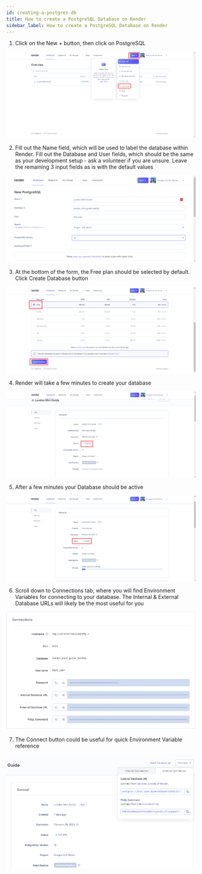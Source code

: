 ```yaml
---
id: creating-a-postgres-db
title: How to create a PostgreSQL Database on Render
sidebar_label: How to create a PostgreSQL Database on Render
---
```


1. Click on the New + button, then click on PostgreSQL

![Click on PostgreSQL in the New + dropdown](./assets/new-postgres.png)

2. Fill out the Name field, which will be used to label the database within Render. Fill out the Database and User fields, which should be the same as your development setup - ask a volunteer if you are unsure. Leave the remaining 3 input fields as is with the default values

![Provide a Name, Database and User](./assets/database-name.png)

3. At the bottom of the form, the Free plan should be selected by default. Click Create Database button

![Ensure that the Free plan is selected and click Create Database](./assets/free-plan-and-create-database.png)

4. Render will take a few minutes to create your database

![Render creating the database](./assets/database-creating.png)

5. After a few minutes your Database should be active

![Render showing the database as active](./assets/database-active.png)

6. Scroll down to Connections tab, where you will find Environment Variables for connecting to your database. The Internal & External Database URLs will likely be the most useful for you

![Environment variables in the Connections tab](./assets/environment-variables.png)

7. The Connect button could be useful for quick Environment Variable reference

![Connect button showing quick reference to environment variables](./assets/connect-button.png)
